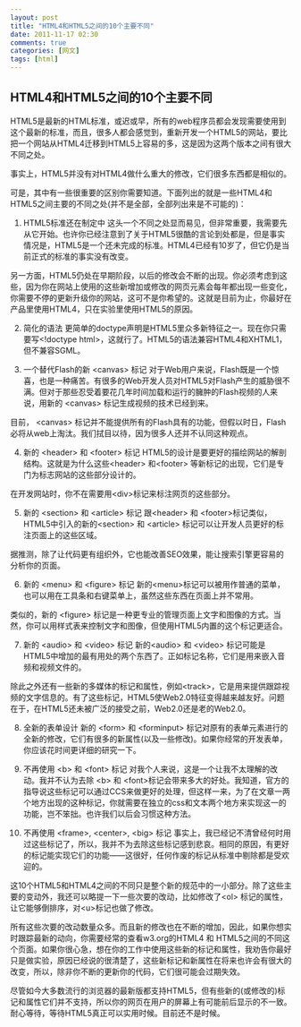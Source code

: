 ```yaml
---
layout: post
title: "HTML4和HTML5之间的10个主要不同"
date: 2011-11-17 02:30
comments: true
categories: [网文]
tags: [html]
---
```

## HTML4和HTML5之间的10个主要不同
HTML5是最新的HTML标准，或迟或早，所有的web程序员都会发现需要使用到这个最新的标准，而且，很多人都会感觉到，重新开发一个HTML5的网站，要比把一个网站从HTML4迁移到HTML5上容易的多，这是因为这两个版本之间有很大不同之处。

事实上，HTML5并没有对HTML4做什么重大的修改，它们很多东西都是相似的。

可是，其中有一些很重要的区别你需要知道。下面列出的就是一些HTML4和HTML5之间主要的不同之处(并不是全部，全部列出来是不可能的)：

1. HTML5标准还在制定中
这头一个不同之处显而易见，但非常重要，我需要先从它开始。也许你已经注意到了关于HTML5很酷的言论到处都是，但是事实情况是，HTML5是一个还未完成的标准。HTML4已经有10岁了，但它仍是当前正式的标准的事实没有改变。

另一方面，HTML5仍处在早期阶段，以后的修改会不断的出现。你必须考虑到这些，因为你在网站上使用的这些新增加或修改的网页元素会每年都出现一些变化，你需要不停的更新升级你的网站，这可不是你希望的。这就是目前为止，你最好在产品里使用HTML4，只在实验里使用HTML5的原因。

2. 简化的语法
更简单的doctype声明是HTML5里众多新特征之一。现在你只需要写&lt;!doctype html&gt;，这就行了。HTML5的语法兼容HTML4和XHTML1，但不兼容SGML。

3. 一个替代Flash的新 &lt;canvas&gt; 标记
对于Web用户来说，Flash既是一个惊喜，也是一种痛苦。有很多的Web开发人员对HTML5对Flash产生的威胁很不满。但对于那些忍受着要花几年时间加载和运行的臃肿的Flash视频的人来说，用新的 &lt;canvas&gt; 标记生成视频的技术已经到来。

目前， &lt;canvas&gt; 标记并不能提供所有的Flash具有的功能，但假以时日，Flash必将从web上淘汰。我们拭目以待，因为很多人还并不认同这种观点。

4. 新的 &lt;header&gt; 和 &lt;footer&gt; 标记
HTML5的设计是要更好的描绘网站的解剖结构。这就是为什么这些&lt;header&gt; 和&lt;footer&gt; 等新标记的出现，它们是专门为标志网站的这些部分设计的。

在开发网站时，你不在需要用&lt;div&gt;标记来标注网页的这些部分。

5. 新的 &lt;section&gt; 和 &lt;article&gt; 标记
跟&lt;header&gt; 和 &lt;footer&gt;标记类似，HTML5中引入的新的&lt;section&gt; 和 &lt;article&gt; 标记可以让开发人员更好的标注页面上的这些区域。

据推测，除了让代码更有组织外，它也能改善SEO效果，能让搜索引擎更容易的分析你的页面。

6. 新的 &lt;menu&gt; 和 &lt;figure&gt; 标记
新的&lt;menu&gt;标记可以被用作普通的菜单，也可以用在工具条和右键菜单上，虽然这些东西在页面上并不常用。

类似的，新的 &lt;figure&gt; 标记是一种更专业的管理页面上文字和图像的方式。当然，你可以用样式表来控制文字和图像，但使用HTML5内置的这个标记更适合。

7. 新的 &lt;audio&gt; 和 &lt;video&gt; 标记
新的&lt;audio&gt; 和 &lt;video&gt; 标记可能是HTML5中增加的最有用处的两个东西了。正如标记名称，它们是用来嵌入音频和视频文件的。

除此之外还有一些新的多媒体的标记和属性，例如&lt;track&gt;，它是用来提供跟踪视频的文字信息的。有了这些标记，HTML5使Web2.0特征变得越来越友好。问题在于，在HTML5还未被广泛的接受之前，Web2.0还是老的Web2.0。

8. 全新的表单设计
新的 &lt;form&gt; 和 &lt;forminput&gt; 标记对原有的表单元素进行的全新的修改，它们有很多的新属性(以及一些修改)。如果你经常的开发表单，你应该花时间更详细的研究一下。

9. 不再使用 &lt;b&gt; 和 &lt;font&gt; 标记
对我个人来说，这是一个让我不太理解的改动。我并不认为去除 &lt;b&gt; 和 &lt;font&gt;标记会带来多大的好处。我知道，官方的指导说这些标记可以通过CCS来做更好的处理，但这样一来，为了在文章一两个地方出现的这种标记，你就需要在独立的css和文本两个地方来实现这一的功能，岂不笨拙。也许我们以后会习惯这种方法。

10. 不再使用 &lt;frame&gt;, &lt;center&gt;, &lt;big&gt; 标记
事实上，我已经记不清曾经何时用过这些标记了，所以，我并不为去除这些标记感到悲哀。相同的原因，有更好的标记能实现它们的功能——这很好，任何作废的标记从标准中剔除都是受欢迎的。

这10个HTML5和HTML4之间的不同只是整个新的规范中的一小部分。除了这些主要的变动外，我还可以略提一下一些次要的改动，比如修改了&lt;ol&gt; 标记的属性，让它能够倒排序，对&lt;u&gt;标记也做了修改。

所有这些次要的改动数量众多。而且新的修改也在不断的增加，因此，如果你想实时跟踪最新的动向，你需要经常的查看w3.org的HTML4 和 HTML5之间的不同这个页面。如果你很心急，想在你的工作中使用这些新的标记和属性，我劝告你最好只是做实验，原因已经说的很清楚了，这些新标记和新属性在将来也许会有很大的改变，所以，除非你不断的更新你的代码，它们很可能会过期失效。

尽管如今大多数流行的浏览器的最新版都支持HTML5，但有些新的(或修改的)标记和属性它们并不支持，所以你的网页在用户的屏幕上有可能前后显示的不一致。耐心等待，等待HTML5真正可以实用时候。目前还不是时候。
